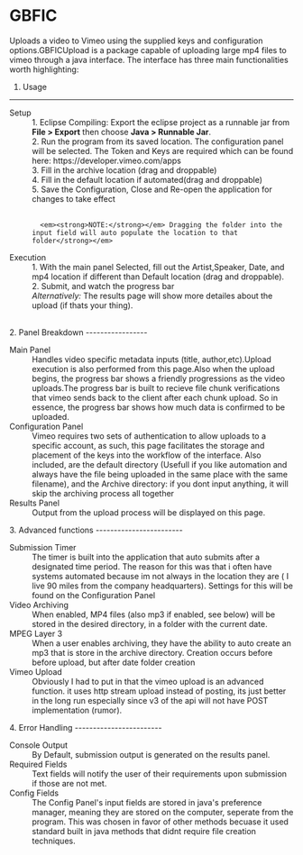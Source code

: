 GBFIC
=====

Uploads a video to Vimeo using the supplied keys and configuration options.GBFICUpload is a package capable of uploading large mp4 files to vimeo through a java interface. The interface has three main functionalities worth highlighting:
1. Usage
----------------
<dl>
   <dt>Setup</dt>
   <dd>1. Eclipse Compiling: Export the eclipse project as a runnable jar from <strong>File > Export</strong> then choose <strong>Java > Runnable Jar</strong>.<br />
       2. Run the program from its saved location. The configuration panel will be selected. The Token and Keys are required which can be found here: https://developer.vimeo.com/apps<br/>
       3. Fill in the archive location (drag and droppable)<br />
       4. Fill in the default location if automated(drag and droppable)<br />
       5. Save the Configuration, Close and Re-open the application for changes to take effect<br /><br />
       
      <em><strong>NOTE:</strong></em> Dragging the folder into the input field will auto populate the location to that folder</strong></em>
</dd>
</dl>
<dl>
   <dt>Execution</dt>
   <dd>
       1. With the main panel Selected, fill out the Artist,Speaker, Date, and mp4 location if different than Default location (drag and droppable).<br />
       2. Submit, and watch the progress bar<br/>
       <em>Alternatively: </em> The results page will show more detailes about the upload (if thats your thing).<br/><br/>
       
</dd>
</dl>
2. Panel Breakdown
-----------------
<dl>
  <dt>Main Panel</dt>
    <dd>Handles video specific metadata inputs (title, author,etc).Upload execution is also performed from this page.Also when the upload begins, the progress bar shows a friendly progressions as the video uploads.The progress bar is built to recieve file chunk verifications that vimeo sends back to the client after each chunk upload. So in essence, the progress bar shows how much data is confirmed to be uploaded.</dd>
<dt>Configuration Panel</dt>
    <dd>Vimeo requires two sets of authentication to allow uploads to a specific account, as such, this page facilitates the storage and placement of the keys into the workflow of the interface. Also included, are the default directory (Usefull if you like automation and always have the file being uploaded in the same place with the same filename), and the Archive directory: if you dont input anything, it will skip the archiving process all together</dd>
  <dt>Results Panel</dt>
    <dd>Output from the upload process will be displayed on this page. </dd>
      
</dl>
3. Advanced functions
------------------------
<dl>
   <dt>Submission Timer</dt> 
   <dd>The timer is built into the application that auto submits after a designated time period. The reason for this was that i often have systems automated because im not always in the location they are ( I live 90 miles from the company headquarters). Settings for this will be found on the Configuration Panel</dd>

   <dt>Video Archiving</dt>
  <dd>When enabled, MP4 files (also mp3 if enabled, see below) will be stored in the desired directory, in a folder with the current date.</dd> 

   <dt>MPEG Layer 3</dt> 
   <dd>When a user enables archiving, they have the ability to auto create an mp3 that is store in the archive directory. Creation occurs before before upload, but after date folder creation</dd>

   <dt>Vimeo Upload</dt> 
   <dd>Obviously I had to put in that the vimeo upload is an advanced function. it uses http stream upload instead of posting, its just better in the long run especially since v3 of the api will not have POST implementation (rumor).</dd>
</dl>
4. Error Handling
------------------------
<dl>
   <dt>Console Output</dt> 
   <dd>By Default, submission output is generated on the results panel.</dd>
   
   <dt>Required Fields</dt>
   <dd>Text fields will notify the user of their requirements upon submission if those are not met.</dd>
   
   <dt>Config Fields</dt>
   <dd>The Config Panel's input fields are stored in java's preference manager, meaning they are stored on the computer, seperate from the program. This was chosen in favor of other methods becuase it used standard built in java methods that didnt require file creation techniques.</dd>
</dl>
